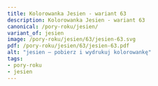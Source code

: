 ```yaml
---
title: Kolorowanka Jesien - wariant 63
description: Kolorowanka Jesien - wariant 63
canonical: /pory-roku/jesien/
variant_of: jesien
image: /pory-roku/jesien/63/jesien-63.svg
pdf: /pory-roku/jesien/63/jesien-63.pdf
alt: "jesien – pobierz i wydrukuj kolorowankę"
tags:
- pory-roku
- jesien
---
```


